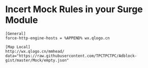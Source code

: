 # Incert Mock Rules in your Surge Module

```
[General]
force-http-engine-hosts = %APPEND% wx.qlogo.cn

[Map Local]
http://wx.qlogo.cn/mmhead/ data="https://raw.githubusercontent.com/TPCTPCTPC/Adblock-gist/master/Mock/empty.json"
```
